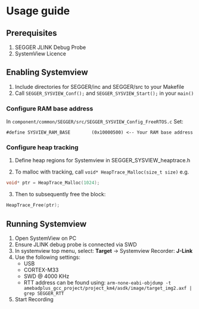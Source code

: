 # Usage guide

## Prerequisites

1. SEGGER JLINK Debug Probe
2. SystemView Licence

## Enabling Systemview

1. Include directories for SEGGER/inc and SEGGER/src to your Makefile
2. Call `SEGGER_SYSVIEW_Conf();` and `SEGGER_SYSVIEW_Start();` in your `main()`

### Configure RAM base address

In `component/common/SEGGER/src/SEGGER_SYSVIEW_Config_FreeRTOS.c`
Set:
```
#define SYSVIEW_RAM_BASE        (0x10000500) <-- Your RAM base address
```

### Configure heap tracking

1. Define heap regions for Systemview in SEGGER_SYSVIEW_heaptrace.h

2. To malloc with tracking, call `void* HeapTrace_Malloc(size_t size)`
e.g.
```c
void* ptr = HeapTrace_Malloc(1024);
```

3. Then to subsequently free the block:
```c
HeapTrace_Free(ptr);
```

## Running Systemview

1. Open SystemView on PC
2. Ensure JLINK debug probe is connected via SWD
3. In systemview top menu, select: **Target** -> Systemview Recorder: **J-Link**
4. Use the following settings:
    * USB
    * CORTEX-M33
    * SWD @ 4000 KHz
    * RTT address can be found using:
    `arm-none-eabi-objdump -t amebadplus_gcc_project/project_km4/asdk/image/target_img2.axf | grep SEGGER_RTT`
5. Start Recording
